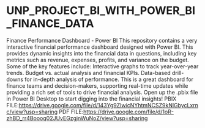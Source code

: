 # UNP_PROJECT_BI_WITH_POWER_BI_FINANCE_DATA
Finance Performance Dashboard - Power BI
This repository contains a very interactive financial performance dashboard designed with Power BI. This provides dynamic insights into the financial data in questions, including key metrics such as revenue, expenses, profits, and variance on the budget. Some of the key features include:
Interactive graphs to track year-over-year trends.
Budget vs. actual analysis and financial KPIs.
Data-based drill-downs for in-depth analysis of performance.
This is a great dashboard for finance teams and decision-makers, supporting real-time updates while providing a rich set of tools to drive financial analysis. Open up the .pbix file in Power BI Desktop to start digging into the financial insights!
PBIX FILE:https://drive.google.com/file/d/143Yg9ZIwicNYhtmNCSZ9kNlGbycLxrnc/view?usp=sharing
PDF FILE:https://drive.google.com/file/d/1oR-zhBD_rr4Boooq02JUvEGzgjnWuNoZ/view?usp=sharing
